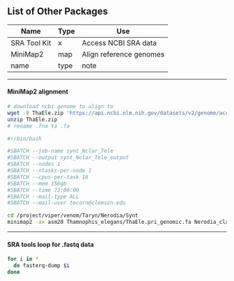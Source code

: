 ## List of Other Packages

Name | Type | Use
--- | --- | ---
SRA Tool Kit | x | Access NCBI SRA data
MiniMap2 | map | Align reference genomes
name | type | note

---
#### MiniMap2 alignment
```sh
# download ncbi genome to align to
wget -O ThaEle.zip 'https://api.ncbi.nlm.nih.gov/datasets/v2/genome/accession/GCF_009769535.1/download?include_annotation_type=GENOME_FASTA'
unzip ThaEle.zip
# rename .fna to .fa
```

```sh
#!/bin/bash

#SBATCH --job-name synt_Nclar_Tele
#SBATCH --output synt_Nclar_Tele_output
#SBATCH --nodes 1
#SBATCH --ntasks-per-node 1
#SBATCH --cpus-per-task 16
#SBATCH --mem 156gb
#SBATCH --time 72:00:00
#SBATCH --mail-type ALL
#SBATCH --mail-user tecorn@clemson.edu

cd /project/viper/venom/Taryn/Nerodia/Synt
minimap2 -ax asm20 Thamnophis_elegans/ThaEle.pri_genomic.fa Nerodia_clarkii.fa > Nfasc_Teleg_aln.sam       # assembly to assembly/ref alignment
```
---
#### SRA tools loop for .fastq data
```sh
for i in *
  do fasterq-dump $i
done
```
